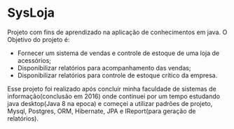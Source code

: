 # SysLoja
 Projeto com fins de aprendizado na aplicação de conhecimentos em java.
 O Objetivo do projeto é:
 - Fornecer um sistema de vendas e controle de estoque de uma loja de acessórios;
 - Disponibilizar relatórios para acompanhamento das vendas;
 - Disponibilizar relatórios para controle de estoque crítico da empresa.

 Esse projeto foi realizado após concluir minha faculdade de sistemas de informação(conclusão em 2016) onde continuei por um tempo estudando java desktop(Java 8 na epoca) e começei a utilizar padrões de projeto, Mysql, Postgres, ORM, Hibernate, JPA e IReport(para geração de relatórios).